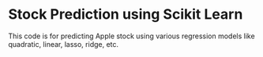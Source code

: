 # Stock Prediction using Scikit Learn 
This code is for predicting Apple stock using various regression models like quadratic, linear, lasso, ridge, etc. 
